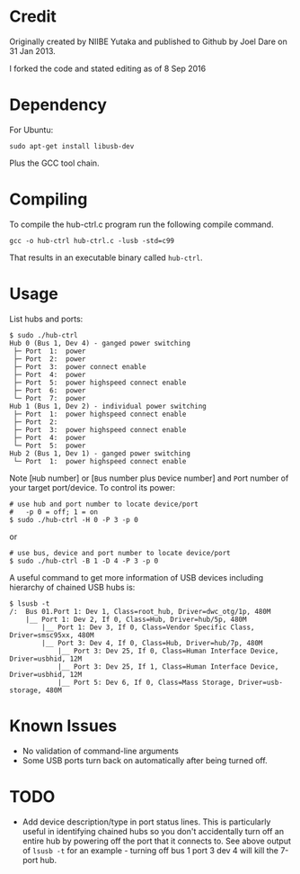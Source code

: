 Credit
======
Originally created by NIIBE Yutaka and published to Github by Joel Dare on 31 Jan 2013.

I forked the code and stated editing as of 8 Sep 2016


Dependency
==========
For Ubuntu:

    sudo apt-get install libusb-dev

Plus the GCC tool chain.


Compiling
=========
To compile the hub-ctrl.c program run the following compile command.

    gcc -o hub-ctrl hub-ctrl.c -lusb -std=c99

That results in an executable binary called `hub-ctrl`.


Usage
=====

List hubs and ports:

    $ sudo ./hub-ctrl
    Hub 0 (Bus 1, Dev 4) - ganged power switching
     ├─ Port  1:  power
     ├─ Port  2:  power
     ├─ Port  3:  power connect enable
     ├─ Port  4:  power
     ├─ Port  5:  power highspeed connect enable
     ├─ Port  6:  power
     └─ Port  7:  power
    Hub 1 (Bus 1, Dev 2) - individual power switching
     ├─ Port  1:  power highspeed connect enable
     ├─ Port  2: 
     ├─ Port  3:  power highspeed connect enable
     ├─ Port  4:  power
     └─ Port  5:  power
    Hub 2 (Bus 1, Dev 1) - ganged power switching
     └─ Port  1:  power highspeed connect enable


Note [`H`ub number] or [`B`us number plus `D`evice number] and `P`ort number of your target port/device. To control its power:

    # use hub and port number to locate device/port
    #   -p 0 = off; 1 = on
    $ sudo ./hub-ctrl -H 0 -P 3 -p 0

or

    # use bus, device and port number to locate device/port
    $ sudo ./hub-ctrl -B 1 -D 4 -P 3 -p 0

A useful command to get more information of USB devices including hierarchy of chained USB hubs is:

    $ lsusb -t
    /:  Bus 01.Port 1: Dev 1, Class=root_hub, Driver=dwc_otg/1p, 480M
        |__ Port 1: Dev 2, If 0, Class=Hub, Driver=hub/5p, 480M
            |__ Port 1: Dev 3, If 0, Class=Vendor Specific Class, Driver=smsc95xx, 480M
            |__ Port 3: Dev 4, If 0, Class=Hub, Driver=hub/7p, 480M
                |__ Port 3: Dev 25, If 0, Class=Human Interface Device, Driver=usbhid, 12M
                |__ Port 3: Dev 25, If 1, Class=Human Interface Device, Driver=usbhid, 12M
                |__ Port 5: Dev 6, If 0, Class=Mass Storage, Driver=usb-storage, 480M


Known Issues
============
- No validation of command-line arguments
- Some USB ports turn back on automatically after being turned off.


TODO
====
- Add device description/type in port status lines. This is particularly useful in identifying chained hubs so you don't accidentally turn off an entire hub by powering off the port that it connects to. See above output of `lsusb -t` for an example - turning off bus 1 port 3 dev 4 will kill the 7-port hub.